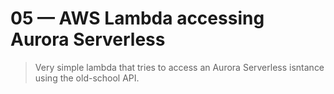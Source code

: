 # 05 &mdash; AWS Lambda accessing Aurora Serverless
> Very simple lambda that tries to access an Aurora Serverless isntance using the old-school API.